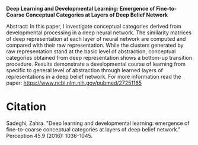
**Deep Learning and Developmental Learning: Emergence of Fine-to-Coarse Conceptual Categories at Layers of Deep Belief Network**

Abstract: 
In this paper, I investigate conceptual categories derived from developmental processing in a deep neural network. The similarity matrices of deep representation at each layer of neural network are computed and compared with their raw representation. While the clusters generated by raw representation stand at the basic level of abstraction, conceptual categories obtained from deep representation shows a bottom-up transition procedure. Results demonstrate a developmental course of learning from specific to general level of abstraction through learned layers of representations in a deep belief network.
For more information read the paper: [https://www.ncbi.nlm.nih.gov/pubmed/27251165
](https://journals.sagepub.com/doi/abs/10.1177/0301006616651950?journalCode=peca)
# Citation
Sadeghi, Zahra. "Deep learning and developmental learning: emergence of fine-to-coarse conceptual categories at layers of deep belief network." Perception 45.9 (2016): 1036-1045.

